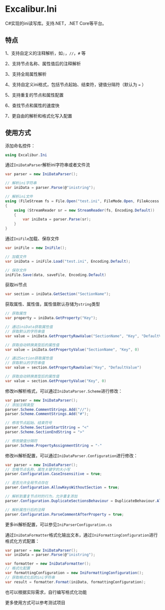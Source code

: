 # Excalibur.Ini

C#实现的ini读写库。支持.NET，.NET Core等平台。

## 特点

1、支持自定义的注释解析，如`;`，`//`，`#` 等

2、支持节点名称、属性值后的注释解析

3、支持全局属性解析

4、支持自定义ini格式，包括节点起始、结束符，键值分隔符（默认为 `=` ）

5、支持重复的节点和属性配置

6、查找节点和属性的速度快

7、更自由的解析和格式化写入配置

## 使用方式
添加命名控件：

```csharp
using Excalibur.Ini
```

通过`IniDataParser`解析ini字符串或者文件流

```csharp
var parser = new IniDataParser();

// 解析ini字符串
var iniData = parser.Parse(@"inistring");

// 解析ini文件
using (FileStream fs = File.Open("test.ini", FileMode.Open, FileAccess.Read, FileShare.ReadWrite))
{
    using (StreamReader sr = new StreamReader(fs, Encoding.Default))
    {
        var iniData = parser.Parse(sr);
    }
}
```

通过`IniFile`加载、保存文件

```csharp
var iniFile = new IniFile();

// 加载文件
var iniData = iniFile.Load("test.ini", Encoding.Default);

// 保存文件
iniFile.Save(data, saveFile, Encoding.Default)
```

获取ini节点

```csharp
var section = iniData.GetSection("SectionName");
```

获取属性、属性值，属性值默认存储为`string`类型

```csharp
// 获取属性
var property = iniData.GetProperty("Key");

// 通过iniData获取属性值
// 获取默认的字符串值
var value = iniData.GetPropertyRawValue("SectionName", "Key", "DefaultValue")

// 获取自动转换类型后的属性值
var value = iniData.GetPropertyValue("SectionName", "Key", 0)

// 通过Section获取属性值
// 获取默认的字符串值
var value = section.GetPropertyRawValue("Key", "DefaultValue")

// 获取自动转换类型后的属性值
var value = section.GetPropertyValue("Key", 0)
```

修改ini解析格式，可以通过`IniDataParser.Scheme`进行修改：

```csharp
var parser = new IniDataParser();
// 添加注释类型
parser.Scheme.CommentStrings.Add("//");
parser.Scheme.CommentStrings.Add("#");

// 修改节点起始、结束符号
parser.Scheme.SectionStartString = "<"
parser.Scheme.SectionEndString = ">"

// 修改键值分隔符
parser.Scheme.PropertyAssignmentString = "-"
```

修改ini解析配置，可以通过`IniDataParser.Configuration`进行修改：

```csharp
var parser = new IniDataParser();
// 忽略节点名称、属性关键字的大小写
parser.Configuration.CaseInsensitive = true;

// 是否允许全局节点存在
parser.Configuration.AllowKeysWithoutSection = true;

// 解析到重复节点时的行为，允许重复添加
parser.Configuration.DuplicateSectionsBehaviour = DuplicateBehaviour.AllowAndRepeat;

// 解析属性行后的注释
parser.Configuration.ParseCommentAfterProperty = true;
```

更多ini解析配置，可以参见`IniParserConfiguration.cs`

通过`IniDataFormatter`格式化输出文本，通过`IniFormattingConfiguration`进行格式化方式配置：

```csharp
var parser = new IniDataParser();
var iniData = parser.Parse(@"inistring");

var formatter = new IniDataFormatter();
// 格式化配置
var formattingConfiguration = new IniFormattingConfiguration();
// 获取格式化后的ini字符串
var result = formatter.Format(iniData, formattingConfiguration);
```

也可以根据实际需求，自行编写格式化功能

更多使用方式可以参考测试项目